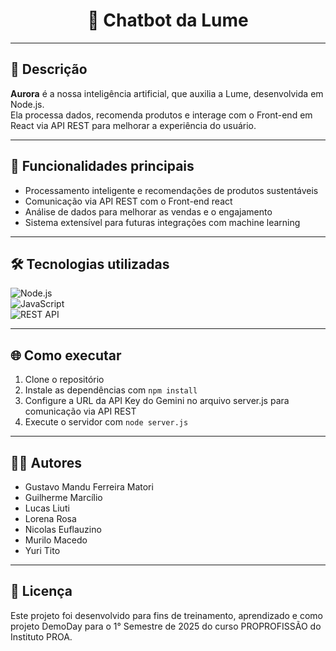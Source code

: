 <div align="center">
  <h1>📁 Chatbot da Lume</h1>
</div>

---

## 📖 Descrição

**Aurora** é a nossa inteligência artificial, que auxilia a Lume, desenvolvida em Node.js.  
Ela processa dados, recomenda produtos e interage com o Front-end em React via API REST para melhorar a experiência do usuário.

---

## 🚀 Funcionalidades principais

- Processamento inteligente e recomendações de produtos sustentáveis  
- Comunicação via API REST com o Front-end react  
- Análise de dados para melhorar as vendas e o engajamento  
- Sistema extensível para futuras integrações com machine learning

---

## 🛠️ Tecnologias utilizadas

![Node.js](https://img.shields.io/badge/Node.js-339933?style=for-the-badge&logo=node.js&logoColor=white)  
![JavaScript](https://img.shields.io/badge/JavaScript-F7DF1E?style=for-the-badge&logo=javascript&logoColor=black)  
![REST API](https://img.shields.io/badge/REST_API-008080?style=for-the-badge)

---

## 🌐 Como executar

1. Clone o repositório  
2. Instale as dependências com `npm install`  
3. Configure a URL da API Key do Gemini no arquivo server.js para comunicação via API REST
4. Execute o servidor com `node server.js`

---

## 👨‍💻 Autores

- Gustavo Mandu Ferreira Matori
- Guilherme Marcílio
- Lucas Liuti
- Lorena Rosa
- Nicolas Euflauzino
- Murilo Macedo
- Yuri Tito

---

## 📄 Licença
Este projeto foi desenvolvido para fins de treinamento, aprendizado e como projeto DemoDay para o 1° Semestre de 2025 do curso PROPROFISSÃO do Instituto PROA.

